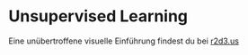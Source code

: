# Unsupervised Learning

Eine unübertroffene visuelle Einführung findest du bei [r2d3.us](http://www.r2d3.us/visuelle-einfuehrung-ins-maschinelle-lernen-teil-1/)

